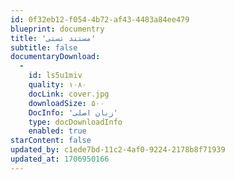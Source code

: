 ```yaml
---
id: 0f32eb12-f054-4b72-af43-4483a84ee479
blueprint: documentry
title: 'مستند تستی'
subtitle: false
documentaryDownload:
  -
    id: ls5u1miv
    quality: ۱۰۸۰
    docLink: cover.jpg
    downloadSize: ۵۰۰
    DocInfo: 'زبان اصلی'
    type: docDownloadInfo
    enabled: true
starContent: false
updated_by: c1ede7bd-11c2-4af0-9224-2178b8f71939
updated_at: 1706950166
---
```

